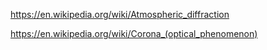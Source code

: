 https://en.wikipedia.org/wiki/Atmospheric_diffraction

https://en.wikipedia.org/wiki/Corona_(optical_phenomenon)
